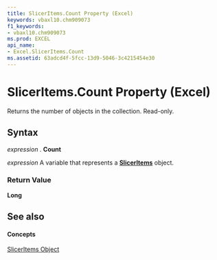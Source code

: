 ```yaml
---
title: SlicerItems.Count Property (Excel)
keywords: vbaxl10.chm909073
f1_keywords:
- vbaxl10.chm909073
ms.prod: EXCEL
api_name:
- Excel.SlicerItems.Count
ms.assetid: 63adcd4f-5fcc-13d9-5046-3c4215454e30
---
```



# SlicerItems.Count Property (Excel)

Returns the number of objects in the collection. Read-only.


## Syntax

 _expression_ . **Count**

 _expression_ A variable that represents a **[SlicerItems](sliceritems-object-excel.md)** object.


### Return Value

 **Long**


## See also


#### Concepts


[SlicerItems Object](sliceritems-object-excel.md)

